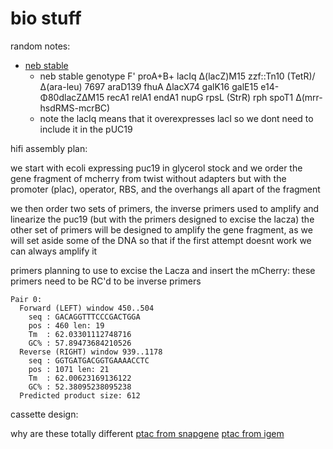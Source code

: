 # bio stuff

random notes:
* [neb stable](https://www.neb.com/en-us/products/c3040-neb-stable-competent-e-coli-high-efficiency)
    - neb stable genotype  F' proA+B+ lacIq ∆(lacZ)M15 zzf::Tn10 (TetR)/∆(ara-leu) 7697 araD139 fhuA ∆lacX74 galK16 galE15 e14-  Φ80dlacZ∆M15 recA1 relA1 endA1 nupG rpsL (StrR) rph spoT1 ∆(mrr-hsdRMS-mcrBC) 
    - note the lacIq means that it overexpresses lacI so we dont need to include it in the pUC19 

hifi assembly plan:

we start with ecoli expressing puc19 in glycerol stock and we order the gene fragment of mcherry from twist without adapters but with the promoter (plac), operator, RBS, and the overhangs all apart of the fragment

we then order two sets of primers, the inverse primers used to amplify and linearize the puc19 (but with the primers designed to excise the lacza)
the other set of primers will be designed to amplify the gene fragment, as we will set aside some of the DNA so that if the first attempt doesnt work we can always amplify it



primers planning to use to excise the Lacza and insert the mCherry:
these primers need to be RC'd to be inverse primers 
```
Pair 0:
  Forward (LEFT) window 450..504
    seq : GACAGGTTTCCCGACTGGA
    pos : 460 len: 19
    Tm  : 62.03301112748716
    GC% : 57.89473684210526
  Reverse (RIGHT) window 939..1178
    seq : GGTGATGACGGTGAAAACCTC
    pos : 1071 len: 21
    Tm  : 62.00623169136122
    GC% : 52.38095238095238
  Predicted product size: 612
```


cassette design:

why are these totally different 
[ptac from snapgene](https://www.snapgene.com/plasmids/basic_cloning_vectors/tac_promoter)
[ptac from igem](https://registry.igem.org/parts/bba-k5515009)


